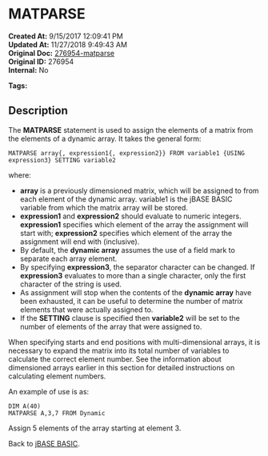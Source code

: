 # MATPARSE

**Created At:** 9/15/2017 12:09:41 PM  
**Updated At:** 11/27/2018 9:49:43 AM  
**Original Doc:** [276954-matparse](https://docs.jbase.com/36868-jbase-basic/276954-matparse)  
**Original ID:** 276954  
**Internal:** No  

**Tags:**
<badge text='dynamic arrays' vertical='middle' />

## Description

The **MATPARSE** statement is used to assign the elements of a matrix from the elements of a dynamic array. It takes the general form:

```
MATPARSE array{, expression1{, expression2}} FROM variable1 {USING expression3} SETTING variable2
```

where:

- **array** is a previously dimensioned matrix, which will be assigned to from each element of the dynamic array. variable1 is the jBASE BASIC variable from which the matrix array will be stored.
- **expression1** and **expression2** should evaluate to numeric integers. **expression1** specifies which element of the array the assignment will start with; **expression2** specifies which element of the array the assignment will end with (inclusive).
- By default, the **dynamic array** assumes the use of a field mark to separate each array element.
- By specifying **expression3**, the separator character can be changed. If **expression3** evaluates to more than a single character, only the first character of the string is used.
- As assignment will stop when the contents of the **dynamic array** have been exhausted, it can be useful to determine the number of matrix elements that were actually assigned to.
- If the **SETTING** clause is specified then **variable2** will be set to the number of elements of the array that were assigned to.

When specifying starts and end positions with multi-dimensional arrays, it is necessary to expand the matrix into its total number of variables to calculate the correct element number. See the information about dimensioned arrays earlier in this section for detailed instructions on calculating element numbers.

An example of use is as:

```
DIM A(40)
MATPARSE A,3,7 FROM Dynamic
```

Assign 5 elements of the array starting at element 3.

Back to [jBASE BASIC](./../jbase-basic-programmers-reference-guide).
